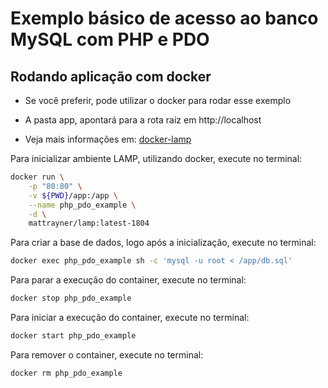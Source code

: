 # Exemplo básico de acesso ao banco MySQL com PHP e PDO

## Rodando aplicação com docker

- Se você preferir, pode utilizar o docker para rodar esse exemplo

- A pasta app, apontará para a rota raiz em http://localhost

- Veja mais informações em: [docker-lamp](https://github.com/mattrayner/docker-lamp)

Para inicializar ambiente LAMP, utilizando docker, execute no terminal:

```bash
docker run \
    -p "80:80" \
    -v ${PWD}/app:/app \
    --name php_pdo_example \
    -d \
    mattrayner/lamp:latest-1804
```

Para criar a base de dados, logo após a inicialização, execute no terminal:

```bash
docker exec php_pdo_example sh -c 'mysql -u root < /app/db.sql'
```

Para parar a execução do container, execute no terminal:
```bash
docker stop php_pdo_example
```

Para iniciar a execução do container, execute no terminal:
```bash
docker start php_pdo_example
```

Para remover o container, execute no terminal:
```bash
docker rm php_pdo_example
```
